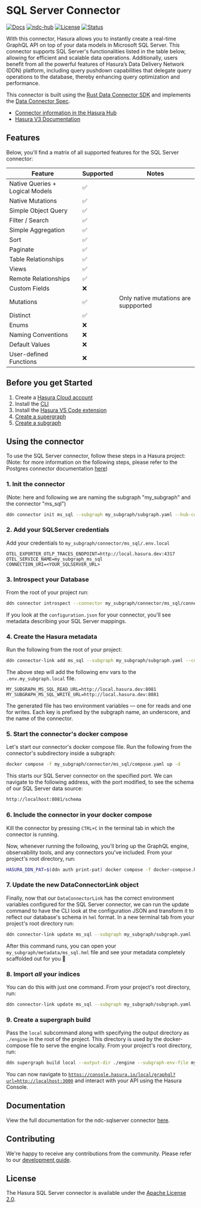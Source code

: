 # SQL Server Connector

[![Docs](https://img.shields.io/badge/docs-v3.x-brightgreen.svg?style=flat)](https://hasura.io/docs/3.0/getting-started/overview/)
[![ndc-hub](https://img.shields.io/badge/ndc--hub-sqlserver-blue.svg?style=flat)](https://hasura.io/connectors/sqlserver)
[![License](https://img.shields.io/badge/license-Apache--2.0-purple.svg?style=flat)](LICENSE.txt)
[![Status](https://img.shields.io/badge/status-alpha-yellow.svg?style=flat)](./readme.md)

With this connector, Hasura allows you to instantly create a real-time GraphQL API on top of your data models in
Microsoft SQL Server. This connector supports SQL Server's functionalities listed in the table below, allowing for
efficient and scalable data operations. Additionally, users benefit from all the powerful features of Hasura’s Data
Delivery Network (DDN) platform, including query pushdown capabilities that delegate query operations to the database,
thereby enhancing query optimization and performance.

This connector is built using the [Rust Data Connector SDK](https://github.com/hasura/ndc-hub#rusk-sdk) and implements
the [Data Connector Spec](https://github.com/hasura/ndc-spec).

- [Connector information in the Hasura Hub](https://hasura.io/connectors/sqlserver)
- [Hasura V3 Documentation](https://hasura.io/docs/3.0)

## Features

Below, you'll find a matrix of all supported features for the SQL Server connector:

| Feature                         | Supported | Notes                                |
|---------------------------------|-----------|--------------------------------------|
| Native Queries + Logical Models | ✅        |                                      |
| Native Mutations                | ✅        |                                      |
| Simple Object Query             | ✅        |                                      |
| Filter / Search                 | ✅        |                                      |
| Simple Aggregation              | ✅        |                                      |
| Sort                            | ✅        |                                      |
| Paginate                        | ✅        |                                      |
| Table Relationships             | ✅        |                                      |
| Views                           | ✅        |                                      |
| Remote Relationships            | ✅        |                                      |
| Custom Fields                   | ❌        |                                      |
| Mutations                       | ✅        | Only native mutations are suppported |
| Distinct                        | ✅        |                                      |
| Enums                           | ❌        |                                      |
| Naming Conventions              | ❌        |                                      |
| Default Values                  | ❌        |                                      |
| User-defined Functions          | ❌        |                                      |

## Before you get Started

1. Create a [Hasura Cloud account](https://console.hasura.io)
2. Install the [CLI](https://hasura.io/docs/3.0/cli/installation/)
3. Install the [Hasura VS Code extension](https://marketplace.visualstudio.com/items?itemName=HasuraHQ.hasura)
4. [Create a supergraph](https://hasura.io/docs/3.0/getting-started/init-supergraph)
5. [Create a subgraph](https://hasura.io/docs/3.0/getting-started/init-subgraph)

## Using the connector

To use the SQL Server connector, follow these steps in a Hasura project:
(Note: for more information on the following steps, please refer to the Postgres connector documentation [here](https://hasura.io/docs/3.0/getting-started/connect-to-data/connect-a-source))

### 1. Init the connector
(Note: here and following we are naming the subgraph "my_subgraph" and the connector "ms_sql")

   ```bash
   ddn connector init ms_sql --subgraph my_subgraph/subgraph.yaml --hub-connector hasura/sqlserver --configure-port 8081 --add-to-compose-file compose.yaml
   ```

### 2. Add your SQLServer credentials

Add your credentials to `my_subgraph/connector/ms_sql/.env.local`

```env title="my_subgraph/connector/ms_sql/.env.local"
OTEL_EXPORTER_OTLP_TRACES_ENDPOINT=http://local.hasura.dev:4317
OTEL_SERVICE_NAME=my_subgraph_ms_sql
CONNECTION_URI=<YOUR_SQLSERVER_URL>
```

### 3. Introspect your Database

From the root of your project run:

```bash title="From the root of your project run:"
ddn connector introspect --connector my_subgraph/connector/ms_sql/connector.local.yaml
```

If you look at the `configuration.json` for your connector, you'll see metadata describing your SQL Server mappings.

### 4. Create the Hasura metadata

Run the following from the root of your project:

```bash title="Run the following from the root of your project:"
ddn connector-link add ms_sql --subgraph my_subgraph/subgraph.yaml --configure-host http://local.hasura.dev:8081 --target-env-file sql_subgraph/.env.my_subgraph.local
```

The above step will add the following env vars to the `.env.my_subgraph.local` file.

```env title="my_subgraph/.env.my_subgraph.local"
MY_SUBGRAPH_MS_SQL_READ_URL=http://local.hasura.dev:8081
MY_SUBGRAPH_MS_SQL_WRITE_URL=http://local.hasura.dev:8081
```

The generated file has two environment variables — one for reads and one for writes.
Each key is prefixed by the subgraph name, an underscore, and the name of the
connector.


### 5. Start the connector's docker compose

Let's start our connector's docker compose file. Run the following from the connector's subdirectory inside a subgraph:
```bash title="Run the following from the root of your project:"
docker compose -f my_subgraph/connector/ms_sql/compose.yaml up -d
```

This starts our SQL Server connector on the specified port. We can navigate to the following address, with the port
modified, to see the schema of our SQL Server data source:

```bash
http://localhost:8081/schema
```

### 6. Include the connector in your docker compose

Kill the connector by pressing `CTRL+C` in the terminal tab in which the connector is running.

Now, whenever running the following, you'll bring up the GraphQL engine, observability tools, and any connectors you've
included. From your project's root directory, run:

```bash title="From the root of your project, run:"
HASURA_DDN_PAT=$(ddn auth print-pat) docker compose -f docker-compose.hasura.yaml --build --watch
```

### 7. Update the new DataConnectorLink object

Finally, now that our `DataConnectorLink` has the correct environment variables configured for the SQL Server connector,
we can run the update command to have the CLI look at the configuration JSON and transform it to reflect our database's
schema in `hml` format. In a new terminal tab from your project's root directory run:

```bash title="From the root of your project, run:"
ddn connector-link update ms_sql --subgraph my_subgraph/subgraph.yaml --env-file my_subgraph/.env.my_subgraph.local
```

After this command runs, you can open your `my_subgraph/metadata/ms_sql.hml` file and see your metadata completely
scaffolded out for you 🎉

### 8. Import _all_ your indices

You can do this with just one command. From your project's root directory, run:

```bash title="From the root of your project, run:"
ddn connector-link update ms_sql --subgraph my_subgraph/subgraph.yaml --env-file my_subgraph/.env.my_subgraph.local --add-all-resources
```

### 9. Create a supergraph build

Pass the `local` subcommand along with specifying the output directory as `./engine` in the root of the project. This
directory is used by the docker-compose file to serve the engine locally. From your project's root directory, run:

```bash title="From the root of your project, run:"
ddn supergraph build local --output-dir ./engine --subgraph-env-file my_subgraph:my_subgraph/.env.my_subgraph.local
```

You can now navigate to
[`https://console.hasura.io/local/graphql?url=http://localhost:3000`](https://console.hasura.io/local/graphql?url=http://localhost:3000)
and interact with your API using the Hasura Console.

## Documentation

View the full documentation for the ndc-sqlserver connector [here](./docs/readme.md).

## Contributing

We're happy to receive any contributions from the community. Please refer to our [development guide](./docs/development.md).

## License

The Hasura SQL Server connector is available under the [Apache License
2.0](https://www.apache.org/licenses/LICENSE-2.0).
